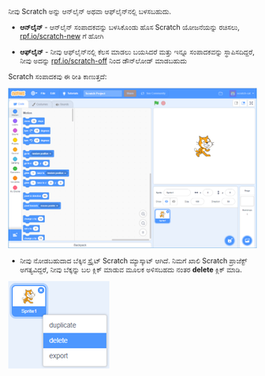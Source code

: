 ನೀವು Scratch ಅನ್ನು ಆನ್‌ಲೈನ್ ಅಥವಾ ಆಫ್‌ಲೈನ್‌ನಲ್ಲಿ ಬಳಸಬಹುದು.

+ **ಆನ್‌ಲೈನ್** - ಆನ್‌ಲೈನ್ ಸಂಪಾದಕವನ್ನು ಬಳಸಿಕೊಂಡು ಹೊಸ Scratch ಯೋಜನೆಯನ್ನು ರಚಿಸಲು, <a href="http://rpf.io/scratch-new" target="_blank">rpf.io/scratch-new</a> ಗೆ ಹೋಗಿ

+ **ಆಫ್‌ಲೈನ್** - ನೀವು ಆಫ್‌ಲೈನ್‌ನಲ್ಲಿ ಕೆಲಸ ಮಾಡಲು ಬಯಸಿದರೆ ಮತ್ತು ಇನ್ನೂ ಸಂಪಾದಕವನ್ನು ಸ್ಥಾಪಿಸದಿದ್ದರೆ, ನೀವು ಅದನ್ನು <a href="http://rpf.io/scratch-off" target="_blank">rpf.io/scratch-off</a> ನಿಂದ ಡೌನ್‌ಲೋಡ್ ಮಾಡಬಹುದು

Scratch ಸಂಪಾದಕವು ಈ ರೀತಿ ಕಾಣುತ್ತದೆ:


![ಸ್ಕ್ರೀನ್‍ಶಾಟ್](images/scratch-editor.png)

+ ನೀವು ನೋಡಬಹುದಾದ ಬೆಕ್ಕಿನ ಸ್ಪ್ರೈಟ್ Scratch ಮ್ಯಾಸ್ಕಾಟ್ ಆಗಿದೆ. ನಿಮಗೆ ಖಾಲಿ Scratch ಪ್ರಾಜೆಕ್ಟ್ ಅಗತ್ಯವಿದ್ದರೆ, ನೀವು ಬೆಕ್ಕನ್ನು ಬಲ ಕ್ಲಿಕ್ ಮಾಡುವ ಮೂಲಕ ಅಳಿಸಬಹದು ನಂತರ **delete** ಕ್ಲಿಕ್ ಮಾಡಿ.

![ಸ್ಕ್ರೀನ್‍ಶಾಟ್](images/delete.png)